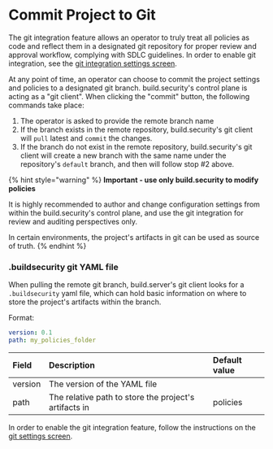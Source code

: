 # Commit Project to Git

The git integration feature allows an operator to truly treat all policies as code and reflect them in a designated git repository for proper review and approval workflow, complying with SDLC guidelines. In order to enable git integration, see the [git integration settings screen](../project-settings/git-integration-settings.md).

At any point of time, an operator can choose to commit the project settings and policies to a designated git branch. build.security's control plane is acting as a "git client". When clicking the "commit" button, the following commands take place:

1. The operator is asked to provide the remote branch name
2. If the branch exists in the remote repository, build.security's git client will `pull` latest and `commit` the changes.
3. If the branch do not exist in the remote repository, build.security's git client will create a new branch with the same name under the repository's `default` branch, and then will follow stop \#2 above.

{% hint style="warning" %}
**Important - use only build.security to modify policies**

It is highly recommended to author and change configuration settings from within the build.security's control plane, and use the git integration for review and auditing perspectives only. 

In certain environments, the project's artifacts in git can be used as source of truth.
{% endhint %}

### .buildsecurity git YAML file

When pulling the remote git branch, build.server's git client looks for a `.buildsecurity` yaml file, which can hold basic information on where to store the project's artifacts within the branch.

Format:

```yaml
version: 0.1
path: my_policies_folder
```

| Field | Description | Default value |
| :--- | :--- | :--- |
| version | The version of the YAML file |  |
| path | The relative path to store the project's artifacts in | policies |

In order to enable the git integration feature, follow the instructions on the [git settings screen](../project-settings/git-integration-settings.md).

